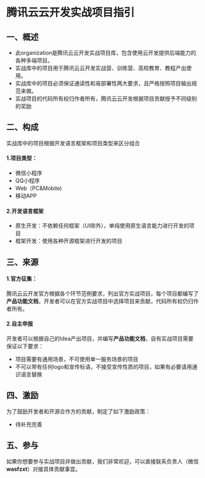 # 腾讯云云开发实战项目指引

## 一、概述
- 此organization是腾讯云云开发实战项目库，包含使用云开发提供后端能力的各种多端项目。
- 实战库中的项目用于腾讯云云开发实战营、训练营、高校教育、教程产出使用。
- 实战库中的项目必须保证通读性和易部署性两大要求，且严格按照项目输出规范来做。
- 实战项目的代码所有权归作者所有，腾讯云云开发根据项目贡献授予不同级别的奖励

## 二、构成

实战库中的项目根据开发语言框架和项目类型来区分组合
#### 1.项目类型：
- 微信小程序
- QQ小程序
- Web（PC&Mobile)
- 移动APP
#### 2.开发语言框架
- 原生开发：不依赖任何框架（UI除外），单纯使用原生语言能力进行开发的项目
- 框架开发：使用各种开源框架进行开发的项目

## 三、来源

#### 1.官方征集：
腾讯云云开发官方根据各个环节范例要求，列出官方实战项目，每个项目都编写了**产品功能文档**，开发者可以在官方实战项目中选择项目来贡献，代码所有权仍归作者所有。

#### 2.自主申报
开发者可以根据自己的Idea产出项目，并编写**产品功能文档**，自有实战项目需要保证以下要求：
- 项目需要有通用场景，不可使用单一服务场景的项目
- 不可以带有任何logo和宣传标语，不接受宣传性质的项目，如果有必要请用通识语言替换

## 四、激励

为了鼓励开发者和开源合作方的贡献，制定了如下激励政策：
- 待补充完善

## 五、参与

如果你想要参与实战项目并做出贡献，我们非常欢迎，可以直接联系负责人（微信**wasfzxt**）对接具体贡献事宜。
